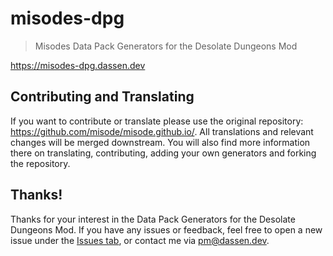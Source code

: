 # misodes-dpg
> Misodes Data Pack Generators for the Desolate Dungeons Mod

https://misodes-dpg.dassen.dev

## Contributing and Translating
If you want to contribute or translate please use the original repository: https://github.com/misode/misode.github.io/.
All translations and relevant changes will be merged downstream.
You will also find more information there on translating, contributing, adding your own generators and forking the repository.


## Thanks!
Thanks for your interest in the Data Pack Generators for the Desolate Dungeons Mod.
If you have any issues or feedback, feel free to open a new issue under the [Issues tab](https://github.com/dassenyy/misodes-dpg/issues),
or contact me via [pm@dassen.dev](mailto:pm@dassen.dev?subject=Feedback%20/%20Issue%20regarding%20Misodes-DPG&body=%0D%0A%0D%0AThis%20mail%20is%20related%20to%20the%20following%20project%20on%20GitHub%3A%20%0D%0Ahttps%3A%2F%2Fgithub.com%2Fdassenyy%2Fmisodes-dpg).

